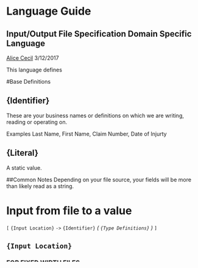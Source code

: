 # Language Guide 
## Input/Output File Specification Domain Specific Language
[Alice Cecil](https://github.com/alycecil) 
3/12/2017


This language defines

#Base Definitions 
## {Identifier}
These are your business names or definitions on which we are writing, reading or operating on.

Examples
Last Name, First Name, Claim Number, Date of Injurty


## {Literal}
A static value. 

##Common Notes
Depending on your file source, your fields will be more than likely read as a string. 

# Input from file to a value

`[` `{Input Location}` `->` `{Identifier}` *( `{Type Definitions}` )* `]`

## `{Input Location}`

### FOR FIXED WIDTH FILES

[X] TODO
[ ] DONE

By Ones indexed positions
- { Start as `[:digit:]+` } `,` { End as `[:digit:]+` }
-- For a 10 length field starting at position 1 and ending before character 11 ```1,11```


By field length
- LENGTH { length as `[:digit:]+` }
-- For a length 10 field starting at the end of the last ```LENGTH 10```


### FOR CSV

[X] TODO
[ ] DONE

By Ones indexed positions
-- { position as `[:digit:]+` }
--- For position 8 ```8```


### FOR EXCEL

[X] TODO
[ ] DONE

By Position Letter 
-- { position as `[:alpha:]+` }
--- For position A ```A```
--- For position HD ```hd```


By Ones indexed positions
-- { position as `[:digit:]+` }
--- For position 8 ```8```


### FOR XML

[X] TODO
[ ] DONE

By relative xpath

Sample Xml
```<root>
   <record>
        <number>1</number>
   </record>
   <record>
        <number>999</number>
        <string>Value</string>
   </record>
</root>
```


```
root record path
```

### FOR JSON

[X] TODO
[ ] DONE

By relative path

Sample 
``` { 
}
```

```
root record path
```

## `->` Operator

[ ] TODO
[X] DONE

End of `{Input Location}`

NOP

## `{Identifier}`
[X] TODO
[ ] DONE


## Optional `{Type Definitions}`
[X] TODO
[ ] DONE
